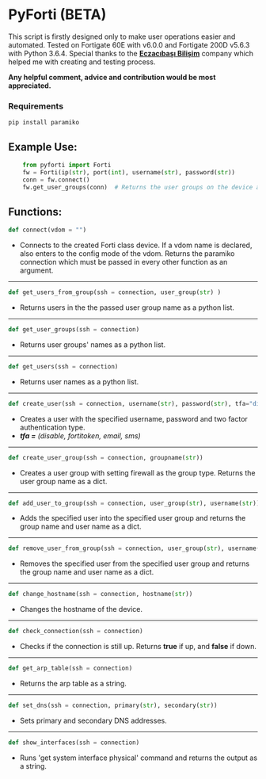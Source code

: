 # PyForti (BETA) 

This script is firstly designed only to make user operations easier and automated. Tested on Fortigate 60E with v6.0.0 and Fortigate 200D v5.6.3 with Python 3.6.4. Special thanks to the **[Eczacıbaşı Bilişim](https://www.ebi.com.tr/)** company which helped me with creating and testing process.


**Any helpful comment, advice and contribution would be most appreciated.** 

<h3>Requirements</h3>

`pip install paramiko`
 
 
<h2>Example Use:</h2>


    
```python
    from pyforti import Forti
    fw = Forti(ip(str), port(int), username(str), password(str))
    conn = fw.connect()
    fw.get_user_groups(conn)  # Returns the user groups on the device as a list.
```


<h2>Functions:</h2>

```python
def connect(vdom = "")
```
 - Connects to the created Forti class device. If a vdom name is declared, also enters to the config mode of the vdom. Returns the paramiko connection which must be passed in every other function as an argument.
 
 
 ----------
 ```python
 def get_users_from_group(ssh = connection, user_group(str) )
 ```


 - Returns users in the the passed user group name as a python list.
  ----------
  
 ```python
 def get_user_groups(ssh = connection)
 ```
  - Returns user groups' names as a python list.
  
  ---
  ```python
 def get_users(ssh = connection)
 ```
  - Returns user names as a python list.
  ---
   ```python
 def create_user(ssh = connection, username(str), password(str), tfa="disable")
 ```
  - Creates a user with the specified username, password and two factor authentication type.
  - ***tfa =** (disable, fortitoken, email, sms)*
  ---
   ```python
 def create_user_group(ssh = connection, groupname(str))
 ```
  - Creates a user group with setting firewall as the group type. Returns the user group name as a dict.
  ---
   ```python
 def add_user_to_group(ssh = connection, user_group(str), username(str))
 ```
  - Adds the specified user into the specified user group and returns the group name and user name as a dict.
  ---
   ```python
 def remove_user_from_group(ssh = connection, user_group(str), username(str))
 ```
  - Removes the specified user from the specified user group and returns the group name and user name as a dict.
  ---
  ```python
 def change_hostname(ssh = connection, hostname(str))
 ```
  - Changes the hostname of the device.
  ---
  ```python
 def check_connection(ssh = connection)
 ```
  - Checks if the connection is still up. Returns **true** if up, and **false** if down.
  ---
  ```python
 def get_arp_table(ssh = connection)
 ```
  - Returns the arp table as a string.
  ---
  ```python
 def set_dns(ssh = connection, primary(str), secondary(str))
 ```
  - Sets primary and secondary DNS addresses.
  ---
  ```python
 def show_interfaces(ssh = connection)
 ```
  - Runs 'get system interface physical' command and returns the output as a string.
 

